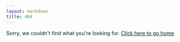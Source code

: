 ```yaml
---
layout: markdown
title: 404
---
```


Sorry, we couldn't find what you're looking for. <a href="/">Click here to go home</a>